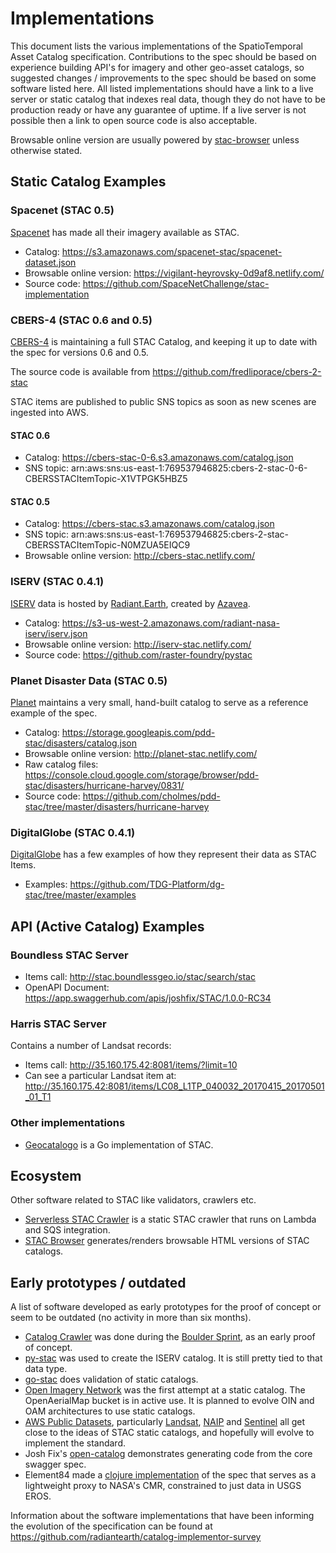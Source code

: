 # Implementations

This document lists the various implementations of the SpatioTemporal Asset Catalog specification. Contributions 
to the spec should be based on experience building API's for imagery and other geo-asset catalogs, so suggested
changes / improvements to the spec should be based on some software listed here. All listed implementations should have a link to a live server or static catalog that indexes real data, though they do not have to be production ready or have any guarantee of uptime. If a live server is not possible then a link to open source code is also acceptable. 

Browsable online version are usually powered by [stac-browser](https://github.com/radiantearth/stac-browser/) unless otherwise stated.

## Static Catalog Examples

### Spacenet (STAC 0.5)

[Spacenet](https://spacenetchallenge.github.io/) has made all their imagery available as STAC.

- Catalog: https://s3.amazonaws.com/spacenet-stac/spacenet-dataset.json
- Browsable online version: https://vigilant-heyrovsky-0d9af8.netlify.com/
- Source code: https://github.com/SpaceNetChallenge/stac-implementation

### CBERS-4 (STAC 0.6 and 0.5)

[CBERS-4](https://en.wikipedia.org/wiki/China%E2%80%93Brazil_Earth_Resources_Satellite_program) is maintaining 
a full STAC Catalog, and keeping it up to date with the spec for versions 0.6 and 0.5.

The source code is available from https://github.com/fredliporace/cbers-2-stac

STAC items are published to public SNS topics as soon as new scenes are ingested into AWS.

#### STAC 0.6

- Catalog: https://cbers-stac-0-6.s3.amazonaws.com/catalog.json
- SNS topic: arn:aws:sns:us-east-1:769537946825:cbers-2-stac-0-6-CBERSSTACItemTopic-X1VTPGK5HBZ5

#### STAC 0.5

- Catalog: https://cbers-stac.s3.amazonaws.com/catalog.json
- SNS topic: arn:aws:sns:us-east-1:769537946825:cbers-2-stac-CBERSSTACItemTopic-N0MZUA5EIQC9
- Browsable online version: http://cbers-stac.netlify.com/

### ISERV (STAC 0.4.1)

[ISERV](https://www.nasa.gov/mission_pages/station/research/experiments/867.html) data is hosted by
[Radiant.Earth](http://radiant.earth), created by [Azavea](http://azavea.com).

- Catalog: https://s3-us-west-2.amazonaws.com/radiant-nasa-iserv/iserv.json
- Browsable online version: http://iserv-stac.netlify.com/
- Source code: https://github.com/raster-foundry/pystac

### Planet Disaster Data (STAC 0.5)

[Planet](http://planet.com) maintains a very small, hand-built catalog to serve as a reference example
of the spec.

- Catalog: https://storage.googleapis.com/pdd-stac/disasters/catalog.json
- Browsable online version: http://planet-stac.netlify.com/
- Raw catalog files: https://console.cloud.google.com/storage/browser/pdd-stac/disasters/hurricane-harvey/0831/
- Source code: https://github.com/cholmes/pdd-stac/tree/master/disasters/hurricane-harvey

### DigitalGlobe (STAC 0.4.1)

[DigitalGlobe](http://digitalglobe.com) has a few examples of how they represent their data as STAC Items.

- Examples: https://github.com/TDG-Platform/dg-stac/tree/master/examples

## API (Active Catalog) Examples
### Boundless STAC Server

* Items call: http://stac.boundlessgeo.io/stac/search/stac
* OpenAPI Document: https://app.swaggerhub.com/apis/joshfix/STAC/1.0.0-RC34

### Harris STAC Server

Contains a number of Landsat records:

* Items call: http://35.160.175.42:8081/items/?limit=10 
* Can see a particular Landsat item at: http://35.160.175.42:8081/items/LC08_L1TP_040032_20170415_20170501_01_T1

### Other implementations

* [Geocatalogo](https://github.com/go-spatial/geocatalogo) is a Go implementation of STAC.

## Ecosystem

Other software related to STAC like validators, crawlers etc.

 * [Serverless STAC Crawler](https://github.com/fredliporace/stac-crawler) is a static STAC crawler that runs on Lambda and SQS integration.
 * [STAC Browser](https://github.com/radiantearth/stac-browser/) generates/renders browsable HTML versions of STAC catalogs.

## Early prototypes / outdated

A list of software developed as early prototypes for the proof of concept or seem to be outdated (no activity in more than six months).

* [Catalog Crawler](https://github.com/radiantearth/community-sprints/tree/master/10252017-boulder-co/catalog-crawler) was done during the [Boulder Sprint](https://github.com/radiantearth/community-sprints/tree/master/10252017-boulder-co), as an early proof of concept.
* [py-stac](https://github.com/raster-foundry/pystac) was used to create the ISERV catalog. It is still pretty tied to that data type.
* [go-stac](https://github.com/planetlabs/go-stac) does validation of static catalogs.
* [Open Imagery Network](https://openimagerynetwork.github.io/) was the first attempt at a static catalog. The OpenAerialMap 
  bucket is in active use. It is planned to evolve OIN and OAM architectures to use static catalogs.
* [AWS Public Datasets](http://aws.amazon.com/public-datasets/), particularly [Landsat](http://aws.amazon.com/public-datasets/landsat/), 
  [NAIP](https://aws.amazon.com/public-datasets/naip/) and [Sentinel](http://sentinel-pds.s3-website.eu-central-1.amazonaws.com/) all
  get close to the ideas of STAC static catalogs, and hopefully will evolve to implement the standard.
* Josh Fix's [open-catalog](https://github.com/joshfix/open-catalog) demonstrates generating code from the core swagger spec.
* Element84 made a [clojure implementation](https://github.com/Element84/catalog-api-spec/tree/dev/implementations/e84) of the spec that serves as a lightweight proxy to NASA's CMR, constrained to just data in USGS EROS. 

Information about the software implementations that have been informing the evolution of the specification can be found at
https://github.com/radiantearth/catalog-implementor-survey
